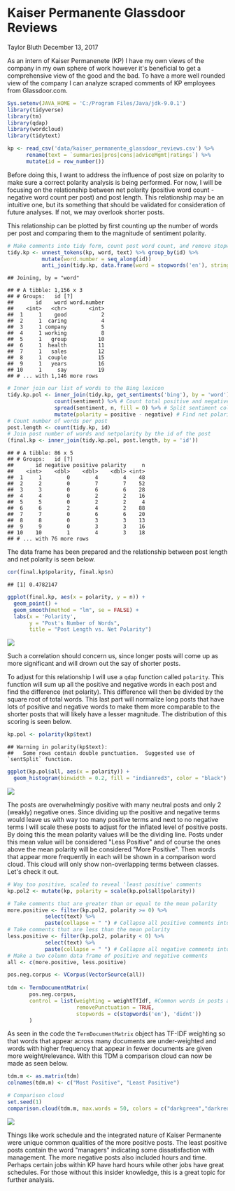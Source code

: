 Kaiser Permanente Glassdoor Reviews
================
Taylor Bluth
December 13, 2017

As an intern of Kaiser Permanenete (KP) I have my own views of the company in my own sphere of work however it's beneficial to get a comprehensive view of the good and the bad. To have a more well rounded view of the company I can analyze scraped comments of KP employees from Glassdoor.com.

``` r
Sys.setenv(JAVA_HOME = 'C:/Program Files/Java/jdk-9.0.1')
library(tidyverse)
library(tm)
library(qdap)
library(wordcloud)
library(tidytext)

kp <- read_csv('data/kaiser_permanente_glassdoor_reviews.csv') %>% 
      rename(text = `summaries|pros|cons|adviceMgmt|ratings`) %>% 
      mutate(id = row_number())
```

Before doing this, I want to address the influence of post size on polarity to make sure a correct polarity analysis is being performed. For now, I will be focusing on the relationship between net polarity (positive word count - negative word count per post) and post length. This relationship may be an intuitive one, but its something that should be validated for consideration of future analyses. If not, we may overlook shorter posts.

This relationship can be plotted by first counting up the number of words per post and comparing them to the magnitude of sentiment polarity.

``` r
# Make comments into tidy form, count post word count, and remove stopwords
tidy.kp <- unnest_tokens(kp, word, text) %>% group_by(id) %>% 
           mutate(word.number = seq_along(id))
           anti_join(tidy.kp, data.frame(word = stopwords('en'), stringsAsFactors = F))
```

    ## Joining, by = "word"

    ## # A tibble: 1,156 x 3
    ## # Groups:   id [?]
    ##       id    word word.number
    ##    <int>   <chr>       <int>
    ##  1     1    good           2
    ##  2     1  caring           4
    ##  3     1 company           5
    ##  4     1 working           8
    ##  5     1   group          10
    ##  6     1  health          11
    ##  7     1   sales          12
    ##  8     1  couple          15
    ##  9     1   years          16
    ## 10     1     say          19
    ## # ... with 1,146 more rows

``` r
# Inner join our list of words to the Bing lexicon           
tidy.kp.pol <- inner_join(tidy.kp, get_sentiments('bing'), by = 'word') %>% 
               count(sentiment) %>% # Count total positive and negative words per post
               spread(sentiment, n, fill = 0) %>% # Split sentiment column into 2 columns
               mutate(polarity = positive - negative) # Find net polarity
# Count number of words per post
post.length <- count(tidy.kp, id) 
# Join post number of words and netpolarity by the id of the post
(final.kp <- inner_join(tidy.kp.pol, post.length, by = 'id'))
```

    ## # A tibble: 86 x 5
    ## # Groups:   id [?]
    ##       id negative positive polarity     n
    ##    <int>    <dbl>    <dbl>    <dbl> <int>
    ##  1     1        0        4        4    48
    ##  2     2        0        7        7    52
    ##  3     3        0        6        6    28
    ##  4     4        0        2        2    16
    ##  5     5        0        2        2     4
    ##  6     6        2        4        2    88
    ##  7     7        0        6        6    20
    ##  8     8        0        3        3    13
    ##  9     9        0        3        3    16
    ## 10    10        1        4        3    18
    ## # ... with 76 more rows

The data frame has been prepared and the relationship between post length and net polarity is seen below.

``` r
cor(final.kp$polarity, final.kp$n)
```

    ## [1] 0.4782147

``` r
ggplot(final.kp, aes(x = polarity, y = n)) +
  geom_point() +   
  geom_smooth(method = "lm", se = FALSE) +
  labs(x = 'Polarity', 
       y = "Post's Number of Words", 
       title = "Post Length vs. Net Polarity")
```

![](KP_Glassdoor_files/figure-markdown_github-ascii_identifiers/POST%20EFFORT%20VS%20POLARITY-1.png)

Such a correlation should concern us, since longer posts will come up as more significant and will drown out the say of shorter posts.

To adjust for this relationship I will use a `qdap` function called `polarity`. This function will sum up all the positive and negative words in each post and find the difference (net polarity). This difference will then be divided by the square root of total words. This last part will normalize long posts that have lots of positive and negative words to make them more comparable to the shorter posts that will likely have a lesser magnitude. The distribution of this scoring is seen below.

``` r
kp.pol <- polarity(kp$text) 
```

    ## Warning in polarity(kp$text): 
    ##   Some rows contain double punctuation.  Suggested use of `sentSplit` function.

``` r
ggplot(kp.pol$all, aes(x = polarity)) +
  geom_histogram(binwidth = 0.2, fill = "indianred3", color = "black")
```

![](KP_Glassdoor_files/figure-markdown_github-ascii_identifiers/POLARITY-1.png)

The posts are overwhelmingly positive with many neutral posts and only 2 (weakly) negative ones. Since dividing up the positive and negative terms would leave us with way too many positive terms and next to no negative terms I will scale these posts to adjust for the inflated level of positive posts. By doing this the mean polarity values will be the dividing line. Posts under this mean value will be considered "Less Positive" and of course the ones above the mean polarity will be considered "More Positive". Then words that appear more frequently in each will be shown in a comparison word cloud. This cloud will only show non-overlapping terms between classes. Let's check it out.

``` r
# Way too positive, scaled to reveal 'least positive' comments
kp.pol2 <- mutate(kp, polarity = scale(kp.pol$all$polarity))

# Take comments that are greater than or equal to the mean polarity
more.positive <- filter(kp.pol2, polarity >= 0) %>% 
            select(text) %>% 
            paste(collapse = " ") # Collapse all positive comments into one string
# Take comments that are less than the mean polarity
less.positive <- filter(kp.pol2, polarity < 0) %>% 
            select(text) %>% 
            paste(collapse = " ") # Collapse all negative comments into one string
# Make a two column data frame of positive and negative comments
all <- c(more.positive, less.positive)

pos.neg.corpus <- VCorpus(VectorSource(all)) 
  
tdm <- TermDocumentMatrix(
       pos.neg.corpus, 
       control = list(weighting = weightTfIdf, #Common words in posts are underweighted
                      removePunctuation = TRUE, 
                      stopwords = c(stopwords('en'), 'didnt'))
       )
```

As seen in the code the `TermDocumentMatrix` object has TF-IDF weighting so that words that appear across many documents are under-weighted and words with higher frequency that appear in fewer documents are given more weight/relevance. With this TDM a comparison cloud can now be made as seen below.

``` r
tdm.m <- as.matrix(tdm)
colnames(tdm.m) <- c("Most Positive", "Least Positive")

# Comparison cloud
set.seed(1)
comparison.cloud(tdm.m, max.words = 50, colors = c("darkgreen","darkred"))
```

![](KP_Glassdoor_files/figure-markdown_github-ascii_identifiers/COMPARISON%20CLOUD-1.png)

Things like work schedule and the integrated nature of Kaiser Permanente were unique common qualities of the more positive posts. The least positive posts contain the word "managers" indicating some dissatisfaction with management. The more negative posts also included hours and time. Perhaps certain jobs within KP have hard hours while other jobs have great schedules. For those without this insider knowledge, this is a great topic for further analysis.
